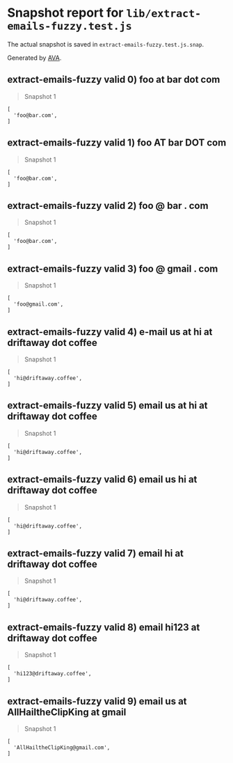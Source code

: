# Snapshot report for `lib/extract-emails-fuzzy.test.js`

The actual snapshot is saved in `extract-emails-fuzzy.test.js.snap`.

Generated by [AVA](https://avajs.dev).

## extract-emails-fuzzy valid 0) foo at bar dot com

> Snapshot 1

    [
      'foo@bar.com',
    ]

## extract-emails-fuzzy valid 1) foo AT bar DOT com

> Snapshot 1

    [
      'foo@bar.com',
    ]

## extract-emails-fuzzy valid 2) foo @ bar . com

> Snapshot 1

    [
      'foo@bar.com',
    ]

## extract-emails-fuzzy valid 3) foo  @   gmail  .   com

> Snapshot 1

    [
      'foo@gmail.com',
    ]

## extract-emails-fuzzy valid 4) e-mail us at hi at driftaway dot coffee

> Snapshot 1

    [
      'hi@driftaway.coffee',
    ]

## extract-emails-fuzzy valid 5) email us at hi at driftaway dot coffee

> Snapshot 1

    [
      'hi@driftaway.coffee',
    ]

## extract-emails-fuzzy valid 6) email us hi at driftaway dot coffee

> Snapshot 1

    [
      'hi@driftaway.coffee',
    ]

## extract-emails-fuzzy valid 7) email hi at driftaway dot coffee

> Snapshot 1

    [
      'hi@driftaway.coffee',
    ]

## extract-emails-fuzzy valid 8) email hi123 at driftaway dot coffee

> Snapshot 1

    [
      'hi123@driftaway.coffee',
    ]

## extract-emails-fuzzy valid 9) email us at AllHailtheClipKing at gmail

> Snapshot 1

    [
      'AllHailtheClipKing@gmail.com',
    ]
